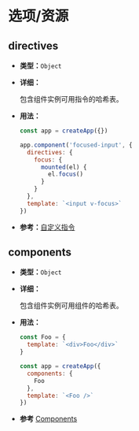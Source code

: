 # 选项/资源

## directives

- **类型：**`Object`

- **详细：**

  包含组件实例可用指令的哈希表。

- **用法：**

  ```js
  const app = createApp({})

  app.component('focused-input', {
    directives: {
      focus: {
        mounted(el) {
          el.focus()
        }
      }
    },
    template: `<input v-focus>`
  })
  ```

-  **参考：**[自定义指令](../guide/custom-directive.html)

## components

- **类型：**`Object`

- **详细：** 

  包含组件实例可用组件的哈希表。

- **用法：**

  ```js
  const Foo = {
    template: `<div>Foo</div>`
  }

  const app = createApp({
    components: {
      Foo
    },
    template: `<Foo />`
  })
  ```

-  **参考** [Components](../guide/component-basics.html)
